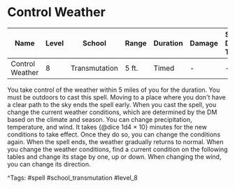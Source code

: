# Control Weather

| Name | Level | School | Range | Duration | Damage | Save DC & Type |
|------|-------|--------|-------|----------|--------|----------------|
| Control Weather | 8 | Transmutation | 5 ft. | Timed | - | - |

You take control of the weather within 5 miles of you for the duration. You must be outdoors to cast this spell. Moving to a place where you don't have a clear path to the sky ends the spell early. When you cast the spell, you change the current weather conditions, which are determined by the DM based on the climate and season. You can change precipitation, temperature, and wind. It takes {@dice 1d4 × 10} minutes for the new conditions to take effect. Once they do so, you can change the conditions again. When the spell ends, the weather gradually returns to normal. When you change the weather conditions, find a current condition on the following tables and change its stage by one, up or down. When changing the wind, you can change its direction.

^Tags: #spell #school_transmutation #level_8